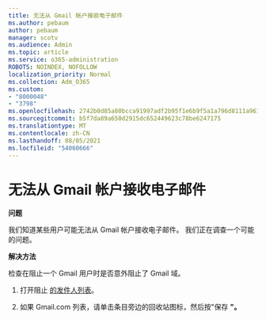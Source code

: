 ```yaml
---
title: 无法从 Gmail 帐户接收电子邮件
ms.author: pebaum
author: pebaum
manager: scotv
ms.audience: Admin
ms.topic: article
ms.service: o365-administration
ROBOTS: NOINDEX, NOFOLLOW
localization_priority: Normal
ms.collection: Adm_O365
ms.custom:
- "8000048"
- "3798"
ms.openlocfilehash: 2742b0d85a80bcca91997adf2b95f1e6b9f5a1a796d8111a961f545f2364613d
ms.sourcegitcommit: b5f7da89a650d2915dc652449623c78be6247175
ms.translationtype: MT
ms.contentlocale: zh-CN
ms.lasthandoff: 08/05/2021
ms.locfileid: "54060666"
---
```

# <a name="unable-to-receive-email-from-gmail-accounts"></a>无法从 Gmail 帐户接收电子邮件

**问题**

我们知道某些用户可能无法从 Gmail 帐户接收电子邮件。 我们正在调查一个可能的问题。

**解决方法**

检查在阻止一个 Gmail 用户时是否意外阻止了 Gmail 域。

1. 打开阻止 [的发件人列表](https://go.microsoft.com/fwlink/?linkid=2121010)。

2. 如果 Gmail.com 列表，请单击条目旁边的回收站图标，然后按"保存 **"。**
